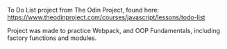 To Do List project from The Odin Project, found here: https://www.theodinproject.com/courses/javascript/lessons/todo-list

Project was made to practice Webpack, and OOP Fundamentals, including factory functions and modules.
